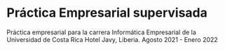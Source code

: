 # Práctica Empresarial supervisada
Práctica empresarial para la carrera Informática Empresarial de la Universidad de Costa Rica
Hotel Javy, Liberia.
Agosto 2021 - Enero 2022
